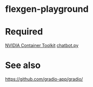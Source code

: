 # flexgen-playground

# Required
[NVIDIA Container Toolkit](https://nvidia.github.io/nvidia-container-runtime/)
[chatbot.py](https://raw.githubusercontent.com/FMInference/FlexGen/9d888e5e3e6d78d6d4e1fdda7c8af508b889aeae/flexgen/apps/chatbot.py)

# See also
https://github.com/gradio-app/gradio/
